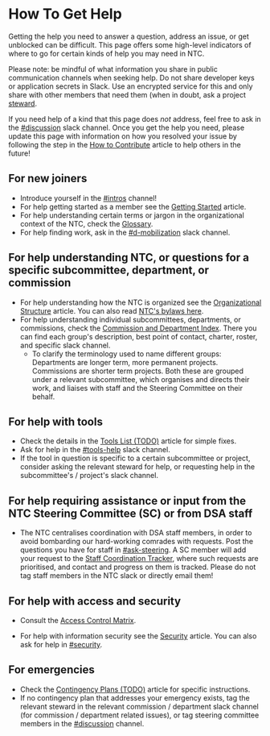 # How To Get Help

Getting the help you need to answer a question, address an issue, or get unblocked can be difficult. This page offers some high-level indicators of where to go for certain kinds of help you may need in NTC. 

Please note: be mindful of what information you share in public communication channels when seeking help. Do not share developer keys or application secrets in Slack. Use an encrypted service for this and only share with other members that need them (when in doubt, ask a project [steward](./stewards.md).

If you need help of a kind that this page does _not_ address, feel free to ask in the [#discussion](https://dsa-ntc.slack.com/channels/discussion) slack channel. Once you get the help you need, please update this page with information on how you resolved your issue by following the step in the [How to Contribute](./contributing.md) article to help others in the future!


## For new joiners
- Introduce yourself in the [#intros](https://dsa-ntc.slack.com/channels/intros) channel!
- For help getting started as a member see the [Getting Started](./getting-started.md) article.
- For help understanding certain terms or jargon in the organizational context of the NTC, check the [Glossary](./glossary.md).
- For help finding work, ask in the [#d-mobilization](https://dsa-ntc.slack.com/channels/d-mobilization) slack channel.

## For help understanding NTC, or questions for a specific subcommittee, department, or commission
- For help understanding how the NTC is organized see the [Organizational Structure](./organizational-structure.md) article. You can also read [NTC's bylaws here](https://docs.google.com/document/d/1f6gXZQEpmPoq1e3EMM6-CFhvdx13SBdZ-4M1qll4N3I/edit?pli=1#heading=h.ysma9w294984).
- For help understanding individual subcommittees, departments, or commissions, check the [Commission and Department Index](https://docs.google.com/spreadsheets/d/1n3i9pnLHmOJ4yOFM9rBIzuDEoakuzphUpMMTPc2iY4A/edit#gid=153312569). There you can find each group's description, best point of contact, charter, roster, and specific slack channel.
  - To clarify the terminology used to name different groups: Departments are longer term, more permanent projects. Commissions are shorter term projects. Both these are grouped under a relevant subcommittee, which organises and directs their work, and liaises with staff and the Steering Committee on their behalf.

## For help with tools
- Check the details in the [Tools List (TODO)](#) article for simple fixes.
- Ask for help in the [#tools-help](https://dsa-ntc.slack.com/channels/tools-help) slack channel.
- If the tool in question is specific to a certain subcommittee or project, consider asking the relevant steward for help, or requesting help in the subcommittee's / project's slack channel.

## For help requiring assistance or input from the NTC Steering Committee (SC) or from DSA staff
- The NTC centralises coordination with DSA staff members, in order to avoid bombarding our hard-working comrades with requests. Post the questions you have for staff in [#ask-steering](https://dsa-ntc.slack.com/channels/ask-steering). A SC member will add your request to the [Staff Coordination Tracker](https://docs.google.com/document/d/1zJmWGcNgOwEWhQBN8RgPc38lqTrdG9CbzqJS2pXea84/edit), where such requests are prioritised, and contact and progress on them is tracked. Please do not tag staff members in the NTC slack or directly email them!

## For help with access and security
- Consult the [Access Control Matrix](./access.md).

- For help with information security see the [Security](./security.md) article. You can also ask for help in [#security](https://dsa-ntc.slack.com/channels/security).

## For emergencies
- Check the [Contingency Plans (TODO)](#) article for specific instructions.
- If no contingency plan that addresses your emergency exists, tag the relevant steward in the relevant commission / department slack channel (for commission / department related issues), or tag steering committee members in the [#discussion](https:dsa-ntc.slack.com/channels/discussion) channel. 